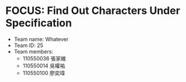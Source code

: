 # FOCUS: Find Out Characters Under Specification

- Team name: Whatever
- Team ID: 25
- Team members:
  - 110550036 張家維
  - 110550014 吳權祐
  - 110550100 廖奕瑋

